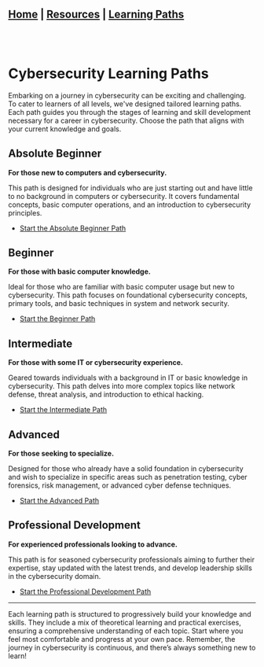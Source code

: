 ## [Home](/index.md) | [Resources](/resources.md) | [Learning Paths](/learning-paths.md)
<br />
<br />

# Cybersecurity Learning Paths

Embarking on a journey in cybersecurity can be exciting and challenging. To cater to learners of all levels, we've designed tailored learning paths. Each path guides you through the stages of learning and skill development necessary for a career in cybersecurity. Choose the path that aligns with your current knowledge and goals.

## Absolute Beginner

**For those new to computers and cybersecurity.**

This path is designed for individuals who are just starting out and have little to no background in computers or cybersecurity. It covers fundamental concepts, basic computer operations, and an introduction to cybersecurity principles.

- [Start the Absolute Beginner Path](/absolute-beginner.md)

## Beginner

**For those with basic computer knowledge.**

Ideal for those who are familiar with basic computer usage but new to cybersecurity. This path focuses on foundational cybersecurity concepts, primary tools, and basic techniques in system and network security.

- [Start the Beginner Path](/beginner.md)

## Intermediate

**For those with some IT or cybersecurity experience.**

Geared towards individuals with a background in IT or basic knowledge in cybersecurity. This path delves into more complex topics like network defense, threat analysis, and introduction to ethical hacking.

- [Start the Intermediate Path](/intermediate.md)

## Advanced

**For those seeking to specialize.**

Designed for those who already have a solid foundation in cybersecurity and wish to specialize in specific areas such as penetration testing, cyber forensics, risk management, or advanced cyber defense techniques.

- [Start the Advanced Path](/advanced.md)

## Professional Development

**For experienced professionals looking to advance.**

This path is for seasoned cybersecurity professionals aiming to further their expertise, stay updated with the latest trends, and develop leadership skills in the cybersecurity domain.

- [Start the Professional Development Path](/professional-development.md)

---

Each learning path is structured to progressively build your knowledge and skills. They include a mix of theoretical learning and practical exercises, ensuring a comprehensive understanding of each topic. Start where you feel most comfortable and progress at your own pace. Remember, the journey in cybersecurity is continuous, and there’s always something new to learn!
